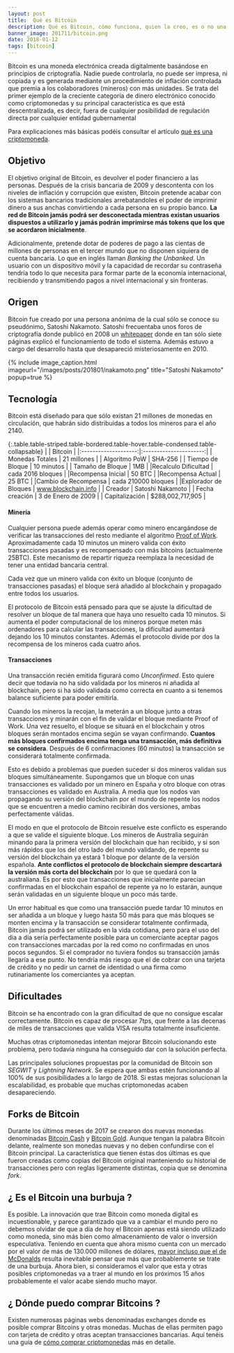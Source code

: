 ```yaml
---
layout: post
title:  Qué es Bitcoin
description: Qué es Bitcoin, cómo funciona, quien la creo, es o no una burbuja. Explicaciones para principiantes. Guía básica.
banner_image: 201711/bitcoin.png
date: 2018-01-12
tags: [bitcoin]
---
```


Bitcoin es una moneda electrónica creada digitalmente basándose en principios de criptografía. Nadie puede controlarla, no puede ser impresa, ni copiada y es generada mediante un procedimiento de inflación controlada que premia a los colaboradores (mineros) con más unidades.
Se trata del primer ejemplo de la creciente categoría de dinero electrónico conocido como criptomonedas y su principal característica es que está descentralizada, es decir, fuera de cualquier posibilidad de regulación directa por cualquier entidad gubernamental

<!--more-->

Para explicaciones más básicas podéis consultar el artículo [qué es una criptomoneda](/que-es-una-criptomoneda).

## Objetivo
El objetivo original de Bitcoin, es devolver el poder financiero a las personas. Después de la crisis bancaria de 2009 y descontenta con los niveles de inflación y corrupción que existen, Bitcoin pretende acabar con los sistemas bancarios tradicionales arrebatandoles el poder de imprimir dinero a sus anchas convirtiendo a cada persona en su propio banco. **La red de Bitcoin jamás podrá ser desconectada mientras existan usuarios dispuestos a utilizarlo y jamás podrán imprimirse más tokens que los que se acordaron inicialmente**.

Adicionalmente, pretende dotar de poderes de pago a las cientas de millones de personas en el tercer mundo que no disponen siquiera de cuenta bancaria. Lo que en inglés llaman *Banking the Unbanked*. Un usuario con un dispositivo móvil y la capacidad de recordar su contraseña tendría todo lo que necesita para formar parte de la economía internacional, recibiendo y transmitiendo pagos a nivel internacional y sin fronteras.

## Origen

Bitcoin fue creado por una persona anónima de la cual sólo se conoce su pseudónimo, Satoshi Nakamoto. Satoshi frecuentaba unos foros de criptografía donde publicó en 2008 un <a rel="nofollow" href="https://bitcoin.org/bitcoin.pdf" target="_blank">whitepaper</a> donde en tan sólo siete páginas explicó el funcionamiento de todo el sistema. Además estuvo a cargo del desarrollo hasta que desapareció misteriosamente en 2010.

{% include image_caption.html imageurl="/images/posts/201801/nakamoto.png" title="Satoshi Nakamoto" popup=true %}

## Tecnología

Bitcoin está diseñado para que sólo existan 21 millones de monedas en circulación, que habrán sido distribuidas a todos los mineros para el año 2140.

{:.table.table-striped.table-bordered.table-hover.table-condensed.table-collapsable}
|                      | Bitcoin                |
|:--------------------:|:----------------------:|
| Monedas Totales      | 21 millones            |
| Algoritmo PoW        | SHA-256                |
| Tiempo de Bloque     | 10 minutos             |
| Tamaño de Bloque     |     1MB                |
|Recalculo Dificultad  | cada 2016 bloques      |
|Recompensa Inicial    |   50 BTC               |
|Recompensa Actual     |   25 BTC               |
|Cambio de Recompensa  | cada 210000 bloques    |
|Explorador de Bloques | www.blockchain.info    |
| Creador              | Satoshi Nakamoto       |
| Fecha creación       | 3 de Enero de 2009     |
| Capitalización       | $288,002,717,905	    |

#### Minería

Cualquier persona puede además operar como minero encargándose de verificar las transacciones del resto mediante el algoritmo [Proof of Work](/que-es-proof-of-work). Aproximadamente cada 10 minutos un minero valida con éxito transacciones pasadas y es recompensado con más bitcoins (actualmente 25BTC). Este mecanismo de repartir riqueza reemplaza la necesidad de tener una entidad bancaria central.

Cada vez que un minero valida con éxito un bloque (conjunto de transacciones pasadas) el bloque será añadido al blockchain y propagado entre todos los usuarios.

El protocolo de Bitcoin está pensado para que se ajuste la dificultad de resolver un bloque de tal manera que haya uno resuelto cada 10 minutos. Si aumenta el poder computacional de los mineros porque meten más ordenadores para calcular las transacciones, la dificultad aumentará dejando los 10 minutos constantes. Además el protocolo divide por dos la recompensa de los mineros cada cuatro años.

#### Transacciones

Una transacción recién emitida figurará como *Unconfirmed*. Esto quiere decir que todavía no ha sido validada por los mineros ni añadida al blockchain, pero si ha sido validada como correcta en cuanto a si tenemos balance suficiente para poder emitirla.

Cuando los mineros la recojan, la meterán a un bloque junto a otras transacciones y minarán con el fin de validar el bloque mediante Proof of Work. Una vez resuelto, el bloque se situará en el blockchain y otros bloques serán montados encima según se vayan confirmando. **Cuantos más bloques confirmados encima tenga una transacción, más definitiva se considera**. Después de 6 confirmaciones (60 minutos) la transacción se considerará totalmente confirmada.

Esto es debido a problemas que pueden suceder si dos mineros validan sus bloques simultáneamente. Supongamos que un bloque con unas transacciones es validado por un minero en España y otro bloque con otras transacciones es validado en Australia. A media que los nodos van propagando su versión del blockchain por el mundo de repente los nodos que se encuentren a medio camino recibirán dos versiones, ambas perfectamente válidas.

El modo en que el protocolo de Bitcoin resuelve este conflicto es esperando a que se valide el siguiente bloque. Los mineros de Australia seguirán minando para la primera versión del blockchain que han recibido, y si son más rápidos que los del otro lado del mundo validando, de repente su versión del blockchain ya estará 1 bloque por delante de la versión española. **Ante conflictos el protocolo de blockchain siempre descartará la versión más corta del blockchain** por lo que se quedará con la australiana.
Es por esto que transacciones que inicialmente parecian confirmadas en el blockchain español de repente ya no lo estarán, aunque serán validadas en un siguiente bloque un poco más tarde.

Un error habitual es que como una transacción puede tardar 10 minutos en ser añadida a un bloque y luego hasta 50 más para que más bloques se monten encima y la transacción se considerar totalmente confirmada, Bitcoin jamás podrá ser utilizado en la vida cotidiana, pero para el uso del dia a dia sería perfectamente posible para un comerciante aceptar pagos con transacciones marcadas por la red como no confirmadas en unos pocos segundos. Si el comprador no tuviera fondos su transacción jamás llegaría a ese punto. No tendría más riesgo que el de cobrar con una tarjeta de crédito y no pedir un carnet de identidad o una firma como rutinariamente los comerciantes ya aceptan.

## Dificultades

Bitcoin se ha encontrado con la gran dificultad de que no consigue escalar correctamente. Bitcoin es capaz de procesar 7tps, que frente a las decenas de miles de transacciones que valida VISA resulta totalmente insuficiente.

Muchas otras criptomonedas intentan mejorar Bitcoin solucionando este problema, pero todavía ninguna ha conseguido dar con la solución perfecta.

Las principales soluciones propuestas por la comunidad de Bitcoin son *SEGWIT* y *Lightning Network*. Se espera que ambas estén funcionando al 100% de sus posibilidades a lo largo de 2018. Si estas mejoras solucionan la escalabilidad, es probable que muchas criptomonedas acaben desapareciendo.

## Forks de Bitcoin

Durante los últimos meses de 2017 se crearon dos nuevas monedas denominadas [Bitcoin Cash](/que-es-bitcoin-cash) y [Bitcoin Gold](/conseguir-bitcoin-gold). Aunque tengan la palabra Bitcoin delante, realmente son monedas nuevas y no deben confundirse con el Bitcoin principal. La característica que tienen éstas dos últimas es que fueron creadas como copias del Bitcoin original manteniendo su historial de transacciones pero con reglas ligeramente distintas, copia que se denomina *fork*.

## ¿ Es el Bitcoin una burbuja ?

Es posible. La innovación que trae Bitcoin como moneda digital es incuestionable, y parece garantizado que va a cambiar el mundo pero no debemos olvidar de que a día de hoy el Bitcoin apenas está siendo utilizado como moneda, sino más bien como almacenamiento de valor o inversión especulativa.
Teniendo en cuenta que ahora mismo cuenta con un mercado por el valor de más de 130.000 millones de dólares, <a rel="nofollow" href="https://finance.yahoo.com/quote/mcd?ltr=1">mayor incluso que el de McDonalds</a> resulta inevitable pensar que más que probablemente se trate de una burbuja.
Ahora bien, si consideramos el valor que esta y otras posibles criptomonedas va a traer al mundo en los próximos 15 años probablemente el valor acabe siendo mucho mayor.

## ¿ Dónde puedo comprar Bitcoins ?

Existen numerosas páginas webs denominadas exchanges donde es posible comprar Bitcoins y otras monedas. Muchas de ellas permiten pago con tarjeta de crédito y otras aceptan transacciones bancarias. Aquí tenéis una guía de [cómo comprar criptomonedas](/como-comprar-criptomonedas/) más en detalle.
